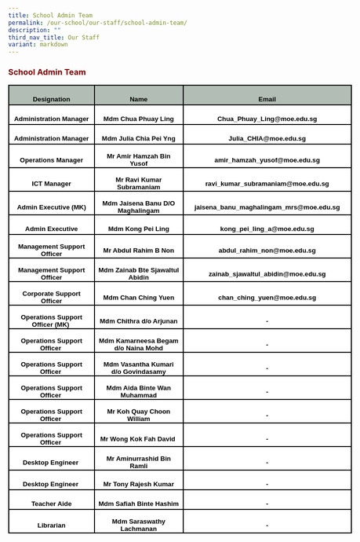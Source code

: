 ```yaml
---
title: School Admin Team
permalink: /our-school/our-staff/school-admin-team/
description: ""
third_nav_title: Our Staff
variant: markdown
---
```

<h3 style="text-align: justify;"><strong><span style="color: #800000;">School Admin Team</span></strong></h3>


<table style="width:525.75pt;border-collapse:collapse;mso-yfti-tbllook:1184;
 mso-padding-alt:0in 5.4pt 0in 5.4pt" width="701" cellpadding="0" cellspacing="0" border="0" class="MsoNormalTable"><tbody><tr style="mso-yfti-irow:0;mso-yfti-firstrow:yes;height:30.0pt"><td style="width:133.0pt;border:solid black 1.5pt;background:#B2BEB5;
  padding:0in 5.4pt 0in 5.4pt;height:30.0pt" width="177"><p style="margin-bottom:0in;text-align:center;
  line-height:normal" align="center" class="MsoNormal"><b><span style="font-size:10.0pt;font-family:&quot;Arial&quot;,sans-serif;
  mso-fareast-font-family:&quot;Times New Roman&quot;;color:black;mso-font-kerning:0pt;
  mso-ligatures:none">Designation</span></b></p></td><td style="width:140.75pt;border:solid black 1.5pt;border-left:
  none;background:#B2BEB5;padding:0in 5.4pt 0in 5.4pt;height:30.0pt" width="188"><p style="margin-bottom:0in;text-align:center;
  line-height:normal" align="center" class="MsoNormal"><b><span style="font-size:10.0pt;font-family:&quot;Arial&quot;,sans-serif;
  mso-fareast-font-family:&quot;Times New Roman&quot;;color:black;mso-font-kerning:0pt;
  mso-ligatures:none">Name</span></b></p></td><td style="width:3.5in;border:solid black 1.5pt;border-left:none;
  background:#B2BEB5;padding:0in 5.4pt 0in 5.4pt;height:30.0pt" width="336"><p style="margin-bottom:0in;text-align:center;
  line-height:normal" align="center" class="MsoNormal"><b><span style="font-size:10.0pt;font-family:&quot;Arial&quot;,sans-serif;
  mso-fareast-font-family:&quot;Times New Roman&quot;;color:black;mso-font-kerning:0pt;
  mso-ligatures:none">Email</span></b></p></td></tr><tr style="mso-yfti-irow:1;height:30.0pt"><td style="width:133.0pt;border:solid black 1.5pt;border-top:none;
  background:white;padding:0in 5.4pt 0in 5.4pt;height:30.0pt" width="177"><p style="margin-bottom:0in;text-align:center;
  line-height:normal" align="center" class="MsoNormal"><b><span style="font-size:10.0pt;font-family:&quot;Arial&quot;,sans-serif;
  mso-fareast-font-family:&quot;Times New Roman&quot;;color:black;mso-font-kerning:0pt;
  mso-ligatures:none">Administration Manager</span></b></p></td><td style="width:140.75pt;border-top:none;border-left:none;
  border-bottom:solid black 1.5pt;border-right:solid black 1.5pt;background:
  white;padding:0in 5.4pt 0in 5.4pt;height:30.0pt" width="188"><p style="margin-bottom:0in;text-align:center;
  line-height:normal" align="center" class="MsoNormal"><b><span style="font-size:10.0pt;font-family:&quot;Arial&quot;,sans-serif;
  mso-fareast-font-family:&quot;Times New Roman&quot;;color:black;mso-font-kerning:0pt;
  mso-ligatures:none">Mdm Chua Phuay Ling</span></b></p></td><td style="width:3.5in;border-top:none;border-left:none;border-bottom:
  solid black 1.5pt;border-right:solid black 1.5pt;background:white;padding:
  0in 5.4pt 0in 5.4pt;height:30.0pt" width="336"><p style="margin-bottom:0in;text-align:center;
  line-height:normal" align="center" class="MsoNormal"><b><span style="font-size:10.0pt;font-family:&quot;Arial&quot;,sans-serif;
  mso-fareast-font-family:&quot;Times New Roman&quot;;color:black;mso-font-kerning:0pt;
  mso-ligatures:none">Chua_Phuay_Ling@moe.edu.sg</span></b></p></td></tr><tr style="mso-yfti-irow:2;height:30.0pt"><td style="width:133.0pt;border:solid black 1.5pt;border-top:none;
  background:white;padding:0in 5.4pt 0in 5.4pt;height:30.0pt" width="177"><p style="margin-bottom:0in;text-align:center;
  line-height:normal" align="center" class="MsoNormal"><b><span style="font-size:10.0pt;font-family:&quot;Arial&quot;,sans-serif;
  mso-fareast-font-family:&quot;Times New Roman&quot;;color:black;mso-font-kerning:0pt;
  mso-ligatures:none">Administration Manager</span></b></p></td><td style="width:140.75pt;border-top:none;border-left:none;
  border-bottom:solid black 1.5pt;border-right:solid black 1.5pt;background:
  white;padding:0in 5.4pt 0in 5.4pt;height:30.0pt" width="188"><p style="margin-bottom:0in;text-align:center;
  line-height:normal" align="center" class="MsoNormal"><b><span style="font-size:10.0pt;font-family:&quot;Arial&quot;,sans-serif;
  mso-fareast-font-family:&quot;Times New Roman&quot;;color:black;mso-font-kerning:0pt;
  mso-ligatures:none">Mdm Julia Chia Pei Yng</span></b></p></td><td style="width:3.5in;border-top:none;border-left:none;border-bottom:
  solid black 1.5pt;border-right:solid black 1.5pt;background:white;padding:
  0in 5.4pt 0in 5.4pt;height:30.0pt" width="336"><p style="margin-bottom:0in;text-align:center;
  line-height:normal" align="center" class="MsoNormal"><b><span style="font-size:10.0pt;font-family:&quot;Arial&quot;,sans-serif;
  mso-fareast-font-family:&quot;Times New Roman&quot;;color:black;mso-font-kerning:0pt;
  mso-ligatures:none">Julia_CHIA@moe.edu.sg</span></b></p></td></tr><tr style="mso-yfti-irow:3;height:30.0pt"><td style="width:133.0pt;border:solid black 1.5pt;border-top:none;
  background:white;padding:0in 5.4pt 0in 5.4pt;height:30.0pt" width="177"><p style="margin-bottom:0in;text-align:center;
  line-height:normal" align="center" class="MsoNormal"><b><span style="font-size:10.0pt;font-family:&quot;Arial&quot;,sans-serif;
  mso-fareast-font-family:&quot;Times New Roman&quot;;color:black;mso-font-kerning:0pt;
  mso-ligatures:none">Operations Manager</span></b></p></td><td style="width:140.75pt;border-top:none;border-left:none;
  border-bottom:solid black 1.5pt;border-right:solid black 1.5pt;background:
  white;padding:0in 5.4pt 0in 5.4pt;height:30.0pt" width="188"><p style="margin-bottom:0in;text-align:center;
  line-height:normal" align="center" class="MsoNormal"><b><span style="font-size:10.0pt;font-family:&quot;Arial&quot;,sans-serif;
  mso-fareast-font-family:&quot;Times New Roman&quot;;color:black;mso-font-kerning:0pt;
  mso-ligatures:none">Mr Amir Hamzah Bin Yusof</span></b></p></td><td style="width:3.5in;border-top:none;border-left:none;border-bottom:
  solid black 1.5pt;border-right:solid black 1.5pt;background:white;padding:
  0in 5.4pt 0in 5.4pt;height:30.0pt" width="336"><p style="margin-bottom:0in;text-align:center;
  line-height:normal" align="center" class="MsoNormal"><b><span style="font-size:10.0pt;font-family:&quot;Arial&quot;,sans-serif;
  mso-fareast-font-family:&quot;Times New Roman&quot;;color:black;mso-font-kerning:0pt;
  mso-ligatures:none">amir_hamzah_yusof@moe.edu.sg</span></b></p></td></tr><tr style="mso-yfti-irow:4;height:30.0pt"><td style="width:133.0pt;border:solid black 1.5pt;border-top:none;
  background:white;padding:0in 5.4pt 0in 5.4pt;height:30.0pt" width="177"><p style="margin-bottom:0in;text-align:center;
  line-height:normal" align="center" class="MsoNormal"><b><span style="font-size:10.0pt;font-family:&quot;Arial&quot;,sans-serif;
  mso-fareast-font-family:&quot;Times New Roman&quot;;color:black;mso-font-kerning:0pt;
  mso-ligatures:none">ICT Manager</span></b></p></td><td style="width:140.75pt;border-top:none;border-left:none;
  border-bottom:solid black 1.5pt;border-right:solid black 1.5pt;background:
  white;padding:0in 5.4pt 0in 5.4pt;height:30.0pt" width="188"><p style="margin-bottom:0in;text-align:center;
  line-height:normal" align="center" class="MsoNormal"><b><span style="font-size:10.0pt;font-family:&quot;Arial&quot;,sans-serif;
  mso-fareast-font-family:&quot;Times New Roman&quot;;color:black;mso-font-kerning:0pt;
  mso-ligatures:none">Mr Ravi Kumar Subramaniam</span></b></p></td><td style="width:3.5in;border-top:none;border-left:none;border-bottom:
  solid black 1.5pt;border-right:solid black 1.5pt;background:white;padding:
  0in 5.4pt 0in 5.4pt;height:30.0pt" width="336"><p style="margin-bottom:0in;text-align:center;
  line-height:normal" align="center" class="MsoNormal"><b><span style="font-size:10.0pt;font-family:&quot;Arial&quot;,sans-serif;
  mso-fareast-font-family:&quot;Times New Roman&quot;;color:black;mso-font-kerning:0pt;
  mso-ligatures:none">ravi_kumar_subramaniam@moe.edu.sg</span></b></p></td></tr><tr style="mso-yfti-irow:5;height:30.0pt"><td style="width:133.0pt;border:solid black 1.5pt;border-top:none;
  background:white;padding:0in 5.4pt 0in 5.4pt;height:30.0pt" width="177"><p style="margin-bottom:0in;text-align:center;
  line-height:normal" align="center" class="MsoNormal"><b><span style="font-size:10.0pt;font-family:&quot;Arial&quot;,sans-serif;
  mso-fareast-font-family:&quot;Times New Roman&quot;;color:black;mso-font-kerning:0pt;
  mso-ligatures:none">Admin Executive (MK)</span></b></p></td><td style="width:140.75pt;border-top:none;border-left:none;
  border-bottom:solid black 1.5pt;border-right:solid black 1.5pt;background:
  white;padding:0in 5.4pt 0in 5.4pt;height:30.0pt" width="188"><p style="margin-bottom:0in;text-align:center;
  line-height:normal" align="center" class="MsoNormal"><b><span style="font-size:10.0pt;font-family:&quot;Arial&quot;,sans-serif;
  mso-fareast-font-family:&quot;Times New Roman&quot;;color:black;mso-font-kerning:0pt;
  mso-ligatures:none">Mdm Jaisena Banu D/O Maghalingam</span></b></p></td><td style="width:3.5in;border-top:none;border-left:none;border-bottom:
  solid black 1.5pt;border-right:solid black 1.5pt;background:white;padding:
  0in 5.4pt 0in 5.4pt;height:30.0pt" width="336"><p style="margin-bottom:0in;text-align:center;
  line-height:normal" align="center" class="MsoNormal"><b><span style="font-size:10.0pt;font-family:&quot;Arial&quot;,sans-serif;
  mso-fareast-font-family:&quot;Times New Roman&quot;;color:black;mso-font-kerning:0pt;
  mso-ligatures:none">jaisena_banu_maghalingam_mrs@moe.edu.sg</span></b></p></td></tr><tr style="mso-yfti-irow:6;height:30.0pt"><td style="width:133.0pt;border:solid black 1.5pt;border-top:none;
  background:white;padding:0in 5.4pt 0in 5.4pt;height:30.0pt" width="177"><p style="margin-bottom:0in;text-align:center;
  line-height:normal" align="center" class="MsoNormal"><b><span style="font-size:10.0pt;font-family:&quot;Arial&quot;,sans-serif;
  mso-fareast-font-family:&quot;Times New Roman&quot;;color:black;mso-font-kerning:0pt;
  mso-ligatures:none">Admin Executive</span></b></p></td><td style="width:140.75pt;border-top:none;border-left:none;
  border-bottom:solid black 1.5pt;border-right:solid black 1.5pt;background:
  white;padding:0in 5.4pt 0in 5.4pt;height:30.0pt" width="188"><p style="margin-bottom:0in;text-align:center;
  line-height:normal" align="center" class="MsoNormal"><b><span style="font-size:10.0pt;font-family:&quot;Arial&quot;,sans-serif;
  mso-fareast-font-family:&quot;Times New Roman&quot;;color:black;mso-font-kerning:0pt;
  mso-ligatures:none">Mdm Kong Pei Ling</span></b></p></td><td style="width:3.5in;border-top:none;border-left:none;border-bottom:
  solid black 1.5pt;border-right:solid black 1.5pt;background:white;padding:
  0in 5.4pt 0in 5.4pt;height:30.0pt" width="336"><p style="margin-bottom:0in;text-align:center;
  line-height:normal" align="center" class="MsoNormal"><b><span style="font-size:10.0pt;font-family:&quot;Arial&quot;,sans-serif;
  mso-fareast-font-family:&quot;Times New Roman&quot;;color:black;mso-font-kerning:0pt;
  mso-ligatures:none">kong_pei_ling_a@moe.edu.sg</span></b></p></td></tr><tr style="mso-yfti-irow:7;height:30.0pt"><td style="width:133.0pt;border:solid black 1.5pt;border-top:none;
  background:white;padding:0in 5.4pt 0in 5.4pt;height:30.0pt" width="177"><p style="margin-bottom:0in;text-align:center;
  line-height:normal" align="center" class="MsoNormal"><b><span style="font-size:10.0pt;font-family:&quot;Arial&quot;,sans-serif;
  mso-fareast-font-family:&quot;Times New Roman&quot;;color:black;mso-font-kerning:0pt;
  mso-ligatures:none">Management Support Officer</span></b></p></td><td style="width:140.75pt;border-top:none;border-left:none;
  border-bottom:solid black 1.5pt;border-right:solid black 1.5pt;background:
  white;padding:0in 5.4pt 0in 5.4pt;height:30.0pt" width="188"><p style="margin-bottom:0in;text-align:center;
  line-height:normal" align="center" class="MsoNormal"><b><span style="font-size:10.0pt;font-family:&quot;Arial&quot;,sans-serif;
  mso-fareast-font-family:&quot;Times New Roman&quot;;color:black;mso-font-kerning:0pt;
  mso-ligatures:none">Mr Abdul Rahim B Non</span></b></p></td><td style="width:3.5in;border-top:none;border-left:none;border-bottom:
  solid black 1.5pt;border-right:solid black 1.5pt;background:white;padding:
  0in 5.4pt 0in 5.4pt;height:30.0pt" width="336"><p style="margin-bottom:0in;text-align:center;
  line-height:normal" align="center" class="MsoNormal"><b><span style="font-size:10.0pt;font-family:&quot;Arial&quot;,sans-serif;
  mso-fareast-font-family:&quot;Times New Roman&quot;;color:black;mso-font-kerning:0pt;
  mso-ligatures:none">abdul_rahim_non@moe.edu.sg</span></b></p></td></tr><tr style="mso-yfti-irow:8;height:30.0pt"><td style="width:133.0pt;border:solid black 1.5pt;border-top:none;
  background:white;padding:0in 5.4pt 0in 5.4pt;height:30.0pt" width="177"><p style="margin-bottom:0in;text-align:center;
  line-height:normal" align="center" class="MsoNormal"><b><span style="font-size:10.0pt;font-family:&quot;Arial&quot;,sans-serif;
  mso-fareast-font-family:&quot;Times New Roman&quot;;color:black;mso-font-kerning:0pt;
  mso-ligatures:none">Management Support Officer</span></b></p></td><td style="width:140.75pt;border-top:none;border-left:none;
  border-bottom:solid black 1.5pt;border-right:solid black 1.5pt;background:
  white;padding:0in 5.4pt 0in 5.4pt;height:30.0pt" width="188"><p style="margin-bottom:0in;text-align:center;
  line-height:normal" align="center" class="MsoNormal"><b><span style="font-size:10.0pt;font-family:&quot;Arial&quot;,sans-serif;
  mso-fareast-font-family:&quot;Times New Roman&quot;;color:black;mso-font-kerning:0pt;
  mso-ligatures:none">Mdm Zainab Bte Sjawaltul Abidin</span></b></p></td><td style="width:3.5in;border-top:none;border-left:none;border-bottom:
  solid black 1.5pt;border-right:solid black 1.5pt;background:white;padding:
  0in 5.4pt 0in 5.4pt;height:30.0pt" width="336"><p style="margin-bottom:0in;text-align:center;
  line-height:normal" align="center" class="MsoNormal"><b><span style="font-size:10.0pt;font-family:&quot;Arial&quot;,sans-serif;
  mso-fareast-font-family:&quot;Times New Roman&quot;;color:black;mso-font-kerning:0pt;
  mso-ligatures:none">zainab_sjawaltul_abidin@moe.edu.sg</span></b></p></td></tr><tr style="mso-yfti-irow:9;height:30.0pt"><td style="width:133.0pt;border:solid black 1.5pt;border-top:none;
  background:white;padding:0in 5.4pt 0in 5.4pt;height:30.0pt" width="177"><p style="margin-bottom:0in;text-align:center;
  line-height:normal" align="center" class="MsoNormal"><b><span style="font-size:10.0pt;font-family:&quot;Arial&quot;,sans-serif;
  mso-fareast-font-family:&quot;Times New Roman&quot;;color:black;mso-font-kerning:0pt;
  mso-ligatures:none">Corporate Support Officer</span></b></p></td><td style="width:140.75pt;border-top:none;border-left:none;
  border-bottom:solid black 1.5pt;border-right:solid black 1.5pt;background:
  white;padding:0in 5.4pt 0in 5.4pt;height:30.0pt" width="188"><p style="margin-bottom:0in;text-align:center;
  line-height:normal" align="center" class="MsoNormal"><b><span style="font-size:10.0pt;font-family:&quot;Arial&quot;,sans-serif;
  mso-fareast-font-family:&quot;Times New Roman&quot;;color:black;mso-font-kerning:0pt;
  mso-ligatures:none">Mdm Chan Ching Yuen</span></b></p></td><td style="width:3.5in;border-top:none;border-left:none;border-bottom:
  solid black 1.5pt;border-right:solid black 1.5pt;background:white;padding:
  0in 5.4pt 0in 5.4pt;height:30.0pt" width="336"><p style="margin-bottom:0in;text-align:center;
  line-height:normal" align="center" class="MsoNormal"><b><span style="font-size:10.0pt;font-family:&quot;Arial&quot;,sans-serif;
  mso-fareast-font-family:&quot;Times New Roman&quot;;color:black;mso-font-kerning:0pt;
  mso-ligatures:none">chan_ching_yuen@moe.edu.sg</span></b></p></td></tr><tr style="mso-yfti-irow:10;height:30.0pt"><td style="width:133.0pt;border:solid black 1.5pt;border-top:none;
  background:white;padding:0in 5.4pt 0in 5.4pt;height:30.0pt" width="177"><p style="margin-bottom:0in;text-align:center;
  line-height:normal" align="center" class="MsoNormal"><b><span style="font-size:10.0pt;font-family:&quot;Arial&quot;,sans-serif;
  mso-fareast-font-family:&quot;Times New Roman&quot;;color:black;mso-font-kerning:0pt;
  mso-ligatures:none">Operations Support Officer (MK)&nbsp;</span></b></p></td><td style="width:140.75pt;border-top:none;border-left:none;
  border-bottom:solid black 1.5pt;border-right:solid black 1.5pt;background:
  white;padding:0in 5.4pt 0in 5.4pt;height:30.0pt" width="188"><p style="margin-bottom:0in;text-align:center;
  line-height:normal" align="center" class="MsoNormal"><b><span style="font-size:10.0pt;font-family:&quot;Arial&quot;,sans-serif;
  mso-fareast-font-family:&quot;Times New Roman&quot;;color:black;mso-font-kerning:0pt;
  mso-ligatures:none">Mdm Chithra d/o Arjunan</span></b></p></td><td style="width:3.5in;border-top:none;border-left:none;border-bottom:
  solid black 1.5pt;border-right:solid black 1.5pt;background:white;padding:
  0in 5.4pt 0in 5.4pt;height:30.0pt" width="336"><p style="margin-bottom:0in;text-align:center;
  line-height:normal" align="center" class="MsoNormal"><b><span style="font-size:10.0pt;font-family:&quot;Arial&quot;,sans-serif;
  mso-fareast-font-family:&quot;Times New Roman&quot;;color:black;mso-font-kerning:0pt;
  mso-ligatures:none">-</span></b></p></td></tr><tr style="mso-yfti-irow:11;height:30.0pt"><td style="width:133.0pt;border:solid black 1.5pt;border-top:none;
  background:white;padding:0in 5.4pt 0in 5.4pt;height:30.0pt" width="177"><p style="margin-bottom:0in;text-align:center;
  line-height:normal" align="center" class="MsoNormal"><b><span style="font-size:10.0pt;font-family:&quot;Arial&quot;,sans-serif;
  mso-fareast-font-family:&quot;Times New Roman&quot;;color:black;mso-font-kerning:0pt;
  mso-ligatures:none">Operations Support Officer&nbsp;</span></b></p></td><td style="width:140.75pt;border-top:none;border-left:none;
  border-bottom:solid black 1.5pt;border-right:solid black 1.5pt;background:
  white;padding:0in 5.4pt 0in 5.4pt;height:30.0pt" width="188"><p style="margin-bottom:0in;text-align:center;
  line-height:normal" align="center" class="MsoNormal"><b><span style="font-size:10.0pt;font-family:&quot;Arial&quot;,sans-serif;
  mso-fareast-font-family:&quot;Times New Roman&quot;;color:black;mso-font-kerning:0pt;
  mso-ligatures:none">Mdm Kamarneesa Begam d/o Naina Mohd</span></b></p></td><td style="width:3.5in;border-top:none;border-left:none;border-bottom:
  solid black 1.5pt;border-right:solid black 1.5pt;background:white;padding:
  0in 5.4pt 0in 5.4pt;height:30.0pt" width="336"><p style="margin-bottom:0in;text-align:center;
  line-height:normal" align="center" class="MsoNormal"><b><span style="font-size:10.0pt;font-family:&quot;Arial&quot;,sans-serif;
  mso-fareast-font-family:&quot;Times New Roman&quot;;color:black;mso-font-kerning:0pt;
  mso-ligatures:none">-</span></b></p></td></tr><tr style="mso-yfti-irow:12;height:30.0pt"><td style="width:133.0pt;border:solid black 1.5pt;border-top:none;
  background:white;padding:0in 5.4pt 0in 5.4pt;height:30.0pt" width="177"><p style="margin-bottom:0in;text-align:center;
  line-height:normal" align="center" class="MsoNormal"><b><span style="font-size:10.0pt;font-family:&quot;Arial&quot;,sans-serif;
  mso-fareast-font-family:&quot;Times New Roman&quot;;color:black;mso-font-kerning:0pt;
  mso-ligatures:none">Operations Support Officer&nbsp;</span></b></p></td><td style="width:140.75pt;border-top:none;border-left:none;
  border-bottom:solid black 1.5pt;border-right:solid black 1.5pt;background:
  white;padding:0in 5.4pt 0in 5.4pt;height:30.0pt" width="188"><p style="margin-bottom:0in;text-align:center;
  line-height:normal" align="center" class="MsoNormal"><b><span style="font-size:10.0pt;font-family:&quot;Arial&quot;,sans-serif;
  mso-fareast-font-family:&quot;Times New Roman&quot;;color:black;mso-font-kerning:0pt;
  mso-ligatures:none">Mdm Vasantha Kumari d/o Govindasamy</span></b></p></td><td style="width:3.5in;border-top:none;border-left:none;border-bottom:
  solid black 1.5pt;border-right:solid black 1.5pt;background:white;padding:
  0in 5.4pt 0in 5.4pt;height:30.0pt" width="336"><p style="margin-bottom:0in;text-align:center;
  line-height:normal" align="center" class="MsoNormal"><b><span style="font-size:10.0pt;font-family:&quot;Arial&quot;,sans-serif;
  mso-fareast-font-family:&quot;Times New Roman&quot;;color:black;mso-font-kerning:0pt;
  mso-ligatures:none">-</span></b></p></td></tr><tr style="mso-yfti-irow:13;height:30.0pt"><td style="width:133.0pt;border:solid black 1.5pt;border-top:none;
  background:white;padding:0in 5.4pt 0in 5.4pt;height:30.0pt" width="177"><p style="margin-bottom:0in;text-align:center;
  line-height:normal" align="center" class="MsoNormal"><b><span style="font-size:10.0pt;font-family:&quot;Arial&quot;,sans-serif;
  mso-fareast-font-family:&quot;Times New Roman&quot;;color:black;mso-font-kerning:0pt;
  mso-ligatures:none">Operations Support Officer&nbsp;</span></b></p></td><td style="width:140.75pt;border-top:none;border-left:none;
  border-bottom:solid black 1.5pt;border-right:solid black 1.5pt;background:
  white;padding:0in 5.4pt 0in 5.4pt;height:30.0pt" width="188"><p style="margin-bottom:0in;text-align:center;
  line-height:normal" align="center" class="MsoNormal"><b><span style="font-size:10.0pt;font-family:&quot;Arial&quot;,sans-serif;
  mso-fareast-font-family:&quot;Times New Roman&quot;;color:black;mso-font-kerning:0pt;
  mso-ligatures:none">Mdm Aida Binte Wan Muhammad</span></b></p></td><td style="width:3.5in;border-top:none;border-left:none;border-bottom:
  solid black 1.5pt;border-right:solid black 1.5pt;background:white;padding:
  0in 5.4pt 0in 5.4pt;height:30.0pt" width="336"><p style="margin-bottom:0in;text-align:center;
  line-height:normal" align="center" class="MsoNormal"><b><span style="font-size:10.0pt;font-family:&quot;Arial&quot;,sans-serif;
  mso-fareast-font-family:&quot;Times New Roman&quot;;color:black;mso-font-kerning:0pt;
  mso-ligatures:none">-</span></b></p></td></tr><tr style="mso-yfti-irow:14;height:30.0pt"><td style="width:133.0pt;border:solid black 1.5pt;border-top:none;
  background:white;padding:0in 5.4pt 0in 5.4pt;height:30.0pt" width="177"><p style="margin-bottom:0in;text-align:center;
  line-height:normal" align="center" class="MsoNormal"><b><span style="font-size:10.0pt;font-family:&quot;Arial&quot;,sans-serif;
  mso-fareast-font-family:&quot;Times New Roman&quot;;color:black;mso-font-kerning:0pt;
  mso-ligatures:none">Operations Support Officer&nbsp;</span></b></p></td><td style="width:140.75pt;border-top:none;border-left:none;
  border-bottom:solid black 1.5pt;border-right:solid black 1.5pt;background:
  white;padding:0in 5.4pt 0in 5.4pt;height:30.0pt" width="188"><p style="margin-bottom:0in;text-align:center;
  line-height:normal" align="center" class="MsoNormal"><b><span style="font-size:10.0pt;font-family:&quot;Arial&quot;,sans-serif;
  mso-fareast-font-family:&quot;Times New Roman&quot;;color:black;mso-font-kerning:0pt;
  mso-ligatures:none">Mr Koh Quay Choon William</span></b></p></td><td style="width:3.5in;border-top:none;border-left:none;border-bottom:
  solid black 1.5pt;border-right:solid black 1.5pt;background:white;padding:
  0in 5.4pt 0in 5.4pt;height:30.0pt" width="336"><p style="margin-bottom:0in;text-align:center;
  line-height:normal" align="center" class="MsoNormal"><b><span style="font-size:10.0pt;font-family:&quot;Arial&quot;,sans-serif;
  mso-fareast-font-family:&quot;Times New Roman&quot;;color:black;mso-font-kerning:0pt;
  mso-ligatures:none">-</span></b></p></td></tr><tr style="mso-yfti-irow:15;height:30.0pt"><td style="width:133.0pt;border:solid black 1.5pt;border-top:none;
  background:white;padding:0in 5.4pt 0in 5.4pt;height:30.0pt" width="177"><p style="margin-bottom:0in;text-align:center;
  line-height:normal" align="center" class="MsoNormal"><b><span style="font-size:10.0pt;font-family:&quot;Arial&quot;,sans-serif;
  mso-fareast-font-family:&quot;Times New Roman&quot;;color:black;mso-font-kerning:0pt;
  mso-ligatures:none">Operations Support Officer&nbsp;</span></b></p></td><td style="width:140.75pt;border-top:none;border-left:none;
  border-bottom:solid black 1.5pt;border-right:solid black 1.5pt;background:
  white;padding:0in 5.4pt 0in 5.4pt;height:30.0pt" width="188"><p style="margin-bottom:0in;text-align:center;
  line-height:normal" align="center" class="MsoNormal"><b><span style="font-size:10.0pt;font-family:&quot;Arial&quot;,sans-serif;
  mso-fareast-font-family:&quot;Times New Roman&quot;;color:black;mso-font-kerning:0pt;
  mso-ligatures:none">Mr Wong Kok Fah David&nbsp;</span></b></p></td><td style="width:3.5in;border-top:none;border-left:none;border-bottom:
  solid black 1.5pt;border-right:solid black 1.5pt;background:white;padding:
  0in 5.4pt 0in 5.4pt;height:30.0pt" width="336"><p style="margin-bottom:0in;text-align:center;
  line-height:normal" align="center" class="MsoNormal"><b><span style="font-size:10.0pt;font-family:&quot;Arial&quot;,sans-serif;
  mso-fareast-font-family:&quot;Times New Roman&quot;;color:black;mso-font-kerning:0pt;
  mso-ligatures:none">-</span></b></p></td></tr><tr style="mso-yfti-irow:16;height:30.0pt"><td style="width:133.0pt;border:solid black 1.5pt;border-top:none;
  background:white;padding:0in 5.4pt 0in 5.4pt;height:30.0pt" width="177"><p style="margin-bottom:0in;text-align:center;
  line-height:normal" align="center" class="MsoNormal"><b><span style="font-size:10.0pt;font-family:&quot;Arial&quot;,sans-serif;
  mso-fareast-font-family:&quot;Times New Roman&quot;;color:black;mso-font-kerning:0pt;
  mso-ligatures:none">Desktop Engineer&nbsp;</span></b></p></td><td style="width:140.75pt;border-top:none;border-left:none;
  border-bottom:solid black 1.5pt;border-right:solid black 1.5pt;background:
  white;padding:0in 5.4pt 0in 5.4pt;height:30.0pt" width="188"><p style="margin-bottom:0in;text-align:center;
  line-height:normal" align="center" class="MsoNormal"><b><span style="font-size:10.0pt;font-family:&quot;Arial&quot;,sans-serif;
  mso-fareast-font-family:&quot;Times New Roman&quot;;color:black;mso-font-kerning:0pt;
  mso-ligatures:none">Mr Aminurrashid Bin Ramli</span></b></p></td><td style="width:3.5in;border-top:none;border-left:none;border-bottom:
  solid black 1.5pt;border-right:solid black 1.5pt;background:white;padding:
  0in 5.4pt 0in 5.4pt;height:30.0pt" width="336"><p style="margin-bottom:0in;text-align:center;
  line-height:normal" align="center" class="MsoNormal"><b><span style="font-size:10.0pt;font-family:&quot;Arial&quot;,sans-serif;
  mso-fareast-font-family:&quot;Times New Roman&quot;;color:black;mso-font-kerning:0pt;
  mso-ligatures:none">-</span></b></p></td></tr><tr style="mso-yfti-irow:17;height:30.0pt"><td style="width:133.0pt;border:solid black 1.5pt;border-top:none;
  background:white;padding:0in 5.4pt 0in 5.4pt;height:30.0pt" width="177"><p style="margin-bottom:0in;text-align:center;
  line-height:normal" align="center" class="MsoNormal"><b><span style="font-size:10.0pt;font-family:&quot;Arial&quot;,sans-serif;
  mso-fareast-font-family:&quot;Times New Roman&quot;;color:black;mso-font-kerning:0pt;
  mso-ligatures:none">Desktop Engineer&nbsp;</span></b></p></td><td style="width:140.75pt;border-top:none;border-left:none;
  border-bottom:solid black 1.5pt;border-right:solid black 1.5pt;background:
  white;padding:0in 5.4pt 0in 5.4pt;height:30.0pt" width="188"><p style="margin-bottom:0in;text-align:center;
  line-height:normal" align="center" class="MsoNormal"><b><span style="font-size:10.0pt;font-family:&quot;Arial&quot;,sans-serif;
  mso-fareast-font-family:&quot;Times New Roman&quot;;color:black;mso-font-kerning:0pt;
  mso-ligatures:none">Mr Tony Rajesh Kumar</span></b></p></td><td style="width:3.5in;border-top:none;border-left:none;border-bottom:
  solid black 1.5pt;border-right:solid black 1.5pt;background:white;padding:
  0in 5.4pt 0in 5.4pt;height:30.0pt" width="336"><p style="margin-bottom:0in;text-align:center;
  line-height:normal" align="center" class="MsoNormal"><b><span style="font-size:10.0pt;font-family:&quot;Arial&quot;,sans-serif;
  mso-fareast-font-family:&quot;Times New Roman&quot;;color:black;mso-font-kerning:0pt;
  mso-ligatures:none">-</span></b></p></td></tr><tr style="mso-yfti-irow:18;height:30.0pt"><td style="width:133.0pt;border:solid black 1.5pt;border-top:none;
  background:white;padding:0in 5.4pt 0in 5.4pt;height:30.0pt" width="177"><p style="margin-bottom:0in;text-align:center;
  line-height:normal" align="center" class="MsoNormal"><b><span style="font-size:10.0pt;font-family:&quot;Arial&quot;,sans-serif;
  mso-fareast-font-family:&quot;Times New Roman&quot;;color:black;mso-font-kerning:0pt;
  mso-ligatures:none">Teacher Aide</span></b></p></td><td style="width:140.75pt;border-top:none;border-left:none;
  border-bottom:solid black 1.5pt;border-right:solid black 1.5pt;background:
  white;padding:0in 5.4pt 0in 5.4pt;height:30.0pt" width="188"><p style="margin-bottom:0in;text-align:center;
  line-height:normal" align="center" class="MsoNormal"><b><span style="font-size:10.0pt;font-family:&quot;Arial&quot;,sans-serif;
  mso-fareast-font-family:&quot;Times New Roman&quot;;color:black;mso-font-kerning:0pt;
  mso-ligatures:none">Mdm Safiah Binte Hashim</span></b></p></td><td style="width:3.5in;border-top:none;border-left:none;border-bottom:
  solid black 1.5pt;border-right:solid black 1.5pt;background:white;padding:
  0in 5.4pt 0in 5.4pt;height:30.0pt" width="336"><p style="margin-bottom:0in;text-align:center;
  line-height:normal" align="center" class="MsoNormal"><b><span style="font-size:10.0pt;font-family:&quot;Arial&quot;,sans-serif;
  mso-fareast-font-family:&quot;Times New Roman&quot;;color:black;mso-font-kerning:0pt;
  mso-ligatures:none">-</span></b></p></td></tr><tr style="mso-yfti-irow:19;mso-yfti-lastrow:yes;height:30.0pt"><td style="width:133.0pt;border:solid black 1.5pt;border-top:none;
  background:white;padding:0in 5.4pt 0in 5.4pt;height:30.0pt" width="177"><p style="margin-bottom:0in;text-align:center;
  line-height:normal" align="center" class="MsoNormal"><b><span style="font-size:10.0pt;font-family:&quot;Arial&quot;,sans-serif;
  mso-fareast-font-family:&quot;Times New Roman&quot;;color:black;mso-font-kerning:0pt;
  mso-ligatures:none">Librarian</span></b></p></td><td style="width:140.75pt;border-top:none;border-left:none;
  border-bottom:solid black 1.5pt;border-right:solid black 1.5pt;background:
  white;padding:0in 5.4pt 0in 5.4pt;height:30.0pt" width="188"><p style="margin-bottom:0in;text-align:center;
  line-height:normal" align="center" class="MsoNormal"><b><span style="font-size:10.0pt;font-family:&quot;Arial&quot;,sans-serif;
  mso-fareast-font-family:&quot;Times New Roman&quot;;color:black;mso-font-kerning:0pt;
  mso-ligatures:none">Mdm Saraswathy Lachmanan</span></b></p></td><td style="width:3.5in;border-top:none;border-left:none;border-bottom:
  solid black 1.5pt;border-right:solid black 1.5pt;background:white;padding:
  0in 5.4pt 0in 5.4pt;height:30.0pt" width="336"><p style="margin-bottom:0in;text-align:center;
  line-height:normal" align="center" class="MsoNormal"><b><span style="font-size:10.0pt;font-family:&quot;Arial&quot;,sans-serif;
  mso-fareast-font-family:&quot;Times New Roman&quot;;color:black;mso-font-kerning:0pt;
  mso-ligatures:none">-</span></b></p></td></tr></tbody></table>